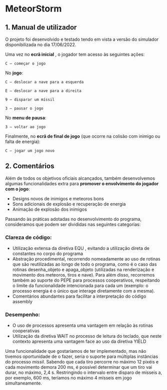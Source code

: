 # MeteorStorm

## 1. Manual de utilizador

O projeto foi desenvolvido e testado tendo em vista a versão do simulador
disponibilizada no dia 17/06/2022.

Uma vez no **ecrã inicial** , o jogador tem acesso às seguintes ações:

```
C – começar o jogo
```
No **jogo**:

```
C – deslocar a nave para a esquerda

E – deslocar a nave para a direita

9 – disparar um míssil

3 – pausar o jogo
```
No **menu de pausa**:

```
3 – voltar ao jogo
```
Finalmente, no **ecrã de final de jogo** (que ocorre na colisão com inimigo ou
falta de energia):

```
C – jogar um jogo novo
```

## 2. Comentários

Além de todos os objetivos oficiais alcançados, também desenvolvemos
algumas funcionalidades extra para **promover o envolvimento do jogador
com o jogo**:


- Designs novos de inimigos e meteoros bons
- Sons adicionais de explosão e recuperação de energia
- Animação de explosão dos inimigos

Passando às práticas adotadas no desenvolvimento do programa,
consideramos que podem ser divididas nas seguintes categorias:

### **Clareza de código**:


- Utilização extensa da diretiva EQU , evitando a utilização direta de
constantes no corpo do programa
- Abstração procedimental, recorrendo nomeadamente ao uso de rotinas
que são reutilizadas ao longo de todo o programa, como é o caso das
rotinas desenha_objeto e apaga_objeto (utilizadas na renderização e
movimento dos meteoros, tiros e nave). Para além disso, recorremos
também ao suporte do PEPE para processos cooperativos, respeitando
o limite da funcionalidade intencionada para cada um (exemplo: o
processo energia é o único que interage diretamente com a mesma).
- Comentários abundantes para facilitar a interpretação do código
assembly

### **Desempenho**:

- O uso de processos apresenta uma vantagem em relação às rotinas
cooperativas
- Utilização da diretiva WAIT no processo de leitura do teclado, que neste
contexto apresenta uma vantagem face ao uso da diretiva YIELD

Uma funcionalidade que gostaríamos de ter implementado, mas não tivemos
oportunidade de o fazer, seria o suporte para múltiplas instâncias do processo
_missil_. Sabendo que cada tiro percorre no máximo 12 pixéis e cada movimento
demora 200 ms, é possível determinar que um tiro vai durar, no máximo, 2,4 s.
Restringindo o intervalo entre disparo de mísseis a, por exemplo, 600 ms,
teríamos no máximo 4 mísseis em jogo simultaneamente.



